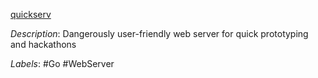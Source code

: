 [quickserv](https://github.com/jstrieb/quickserv)

*Description*: Dangerously user-friendly web server for quick prototyping and hackathons

*Labels*: #Go #WebServer
